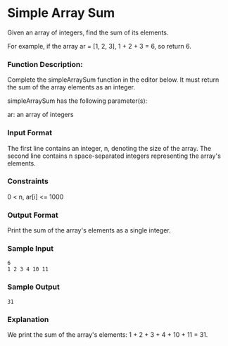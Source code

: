 # Simple Array Sum

Given an array of integers, find the sum of its elements.

For example, if the array ar = [1, 2, 3], 1 + 2 + 3 = 6, so return 6.

### Function Description:

Complete the simpleArraySum function in the editor below. It must return the sum of the array elements as an integer.

simpleArraySum has the following parameter(s):

ar: an array of integers

### Input Format

The first line contains an integer, n, denoting the size of the array.
The second line contains n space-separated integers representing the array's elements.

### Constraints

0 < n, ar[i] <= 1000

### Output Format

Print the sum of the array's elements as a single integer.

### Sample Input
```
6
1 2 3 4 10 11
```

### Sample Output
```
31
```

### Explanation

We print the sum of the array's elements: 1 + 2 + 3 + 4 + 10 + 11 = 31.